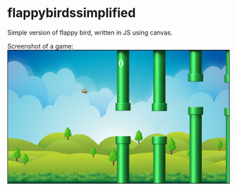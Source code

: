 # flappybirdssimplified
Simple version of flappy bird, written in JS using canvas.


Screenshot of a game:
![screenshot of simplified flappy birds](https://github.com/BloodyMasq/flappybirdssimplified/blob/master/screenshot.png)
